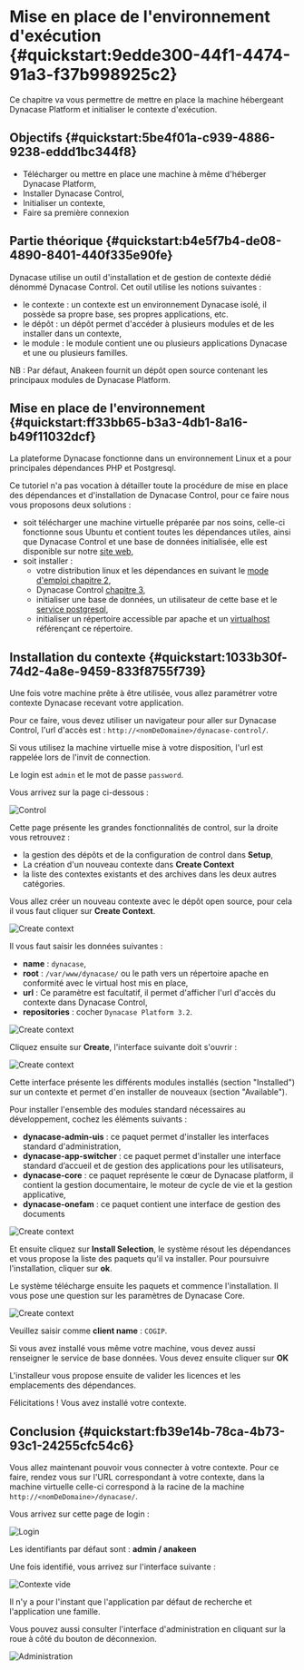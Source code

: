 # Mise en place de l'environnement d'exécution {#quickstart:9edde300-44f1-4474-91a3-f37b998925c2}

Ce chapitre va vous permettre de mettre en place la machine hébergeant Dynacase
Platform et initialiser le contexte d'exécution.

## Objectifs {#quickstart:5be4f01a-c939-4886-9238-eddd1bc344f8}

-   Télécharger ou mettre en place une machine à même d'héberger Dynacase Platform,
-   Installer Dynacase Control,
-   Initialiser un contexte,
-   Faire sa première connexion

## Partie théorique {#quickstart:b4e5f7b4-de08-4890-8401-440f335e90fe}

Dynacase utilise un outil d'installation et de gestion de contexte dédié dénommé Dynacase Control. Cet outil utilise les notions suivantes :

-   le contexte : un contexte est un environnement Dynacase isolé, il possède sa propre base, ses propres applications, etc.
-   le dépôt : un dépôt permet d'accéder à plusieurs modules et de les installer dans un contexte,
-   le module : le module contient une ou plusieurs applications Dynacase et une ou plusieurs familles. 

NB : Par défaut, Anakeen fournit un dépôt open source contenant les principaux modules de Dynacase Platform.

## Mise en place de l'environnement {#quickstart:ff33bb65-b3a3-4db1-8a16-b49f11032dcf}

La plateforme Dynacase fonctionne dans un environnement Linux et a pour principales dépendances PHP et Postgresql.

Ce tutoriel n'a pas vocation à détailler toute la procédure de mise en place
des dépendances et d'installation de Dynacase Control, pour ce faire nous vous proposons deux solutions :

-   soit télécharger une machine virtuelle préparée par nos soins, celle-ci fonctionne sous Ubuntu et contient toutes
    les dépendances utiles, ainsi que Dynacase Control et une base de données initialisée, elle est disponible sur notre 
    [site web][tuto_vm],
-   soit installer :
    -   votre distribution linux et les dépendances en suivant le [mode d'emploi chapitre 2][manex_prerequis],
    -   Dynacase Control [chapitre 3][manex_install_control],
    -   initialiser une base de données, un utilisateur de cette base et le [service postgresql][manex_prerequis_postgresql],
    -   initialiser un répertoire accessible par apache et un [virtualhost][manex_prerequis_apache] référençant ce répertoire.

## Installation du contexte {#quickstart:1033b30f-74d2-4a8e-9459-833f8755f739}

Une fois votre machine prête à être utilisée, vous allez paramétrer votre contexte Dynacase recevant votre application.

Pour ce faire, vous devez utiliser un navigateur pour aller sur Dynacase Control, l'url d'accès est : `http://<nomDeDomaine>/dynacase-control/`.

Si vous utilisez la machine virtuelle mise à votre disposition, l'url est rappelée lors de l'invit de connection.

Le login est `admin` et le mot de passe `password`.

Vous arrivez sur la page ci-dessous :

![ Control ](01-01-Control.png "Control")

Cette page présente les grandes fonctionnalités de control, sur la droite vous retrouvez :

-   la gestion des dépôts et de la configuration de control dans **Setup**,
-   La création d'un nouveau contexte dans **Create Context**
-   la liste des contextes existants et des archives dans les deux autres catégories.

Vous allez créer un nouveau contexte avec le dépôt open source, pour cela il vous
faut cliquer sur **Create Context**.

![ Create context ](01-01-context.png "Create context")

Il vous faut saisir les données suivantes :

-   **name** : `dynacase`,
-   **root** : `/var/www/dynacase/` ou le path vers un répertoire apache en conformité avec le virtual host mis en place,
-   **url** : Ce paramètre est facultatif, il permet d'afficher l'url d'accès du contexte dans Dynacase Control,
-   **repositories** : cocher `Dynacase Platform 3.2`.

![ Create context ](01-01-creation-context.png "Create context")

Cliquez ensuite sur **Create**, l'interface suivante doit s'ouvrir :

![ Create context ](01-01-creation-context2.png "Create context")

Cette interface présente les différents modules installés (section "Installed") sur un contexte et permet d'en installer de nouveaux (section "Available").

Pour installer l'ensemble des modules standard nécessaires au développement, cochez les éléments suivants :

-   **dynacase-admin-uis** : ce paquet permet d'installer les interfaces standard d'administration,
-   **dynacase-app-switcher** : ce paquet permet d'installer une interface standard d’accueil et de gestion des applications pour les utilisateurs,
-   **dynacase-core** : ce paquet représente le cœur de Dynacase platform, il contient la gestion documentaire, le moteur de cycle de vie et la gestion applicative,
-   **dynacase-onefam** : ce paquet contient une interface de gestion des documents

![ Create context ](01-01-creation-context3.png "Create context")

Et ensuite cliquez sur **Install Selection**, le système résout les dépendances et vous propose la liste des paquets qu'il va installer. Pour poursuivre l'installation, cliquer sur **ok**.

Le système télécharge ensuite les paquets et commence l'installation. Il vous pose une question sur les paramètres de Dynacase Core.

![ Create context ](01-01-creation-context4.png "Create context")

Veuillez saisir comme **client name** : `COGIP`.

Si vous avez installé vous même votre machine, vous devez aussi renseigner le service de base données. Vous devez ensuite cliquer sur **OK**

L'installeur vous propose ensuite de valider les licences et les emplacements des dépendances.

Félicitations ! Vous avez installé votre contexte.

## Conclusion {#quickstart:fb39e14b-78ca-4b73-93c1-24255cfc54c6}

Vous allez maintenant pouvoir vous connecter à votre contexte. Pour ce faire, rendez vous sur l'URL correspondant à
votre contexte, dans la machine virtuelle celle-ci correspond à la racine de la machine `http://<nomDeDomaine>/dynacase/`.

Vous arrivez sur cette page de login :

![ Login ](01-01-test-context.png "Login")

Les identifiants par défaut sont : **admin / anakeen**

Une fois identifié, vous arrivez sur l'interface suivante :

![ Contexte vide ](01-01-test-context1.png "Contexte vide")

Il n'y a pour l'instant que l'application par défaut de recherche et l'application une famille.

Vous pouvez aussi consulter l'interface d'administration en cliquant sur la roue à côté du bouton de déconnexion.

![ Administration ](01-01-test-context2.png "Administration")

<!-- links -->
[manex_prerequis]: https://docs.anakeen.com/dynacase/3.2/dynacase-doc-platform-operating-manual/website/book/manex-ref:7190c4ba-9c34-430d-9165-522c3ffe8eb9.html "Pré-requis à l'installation de Dynacase"
[manex_install_control]: https://docs.anakeen.com/dynacase/3.2/dynacase-doc-platform-operating-manual/website/book/manex-ref:ab61ed63-269b-458a-98ea-0accf470a460.html "installation de Dynacase Control"
[manex_prerequis_postgresql]: https://docs.anakeen.com/dynacase/3.2/dynacase-doc-platform-operating-manual/website/book/manex-ref:7190c4ba-9c34-430d-9165-522c3ffe8eb9.html#pre-req-postgresql "Pré-requis PostgreSQL"
[manex_prerequis_apache]: https://docs.anakeen.com/dynacase/3.2/dynacase-doc-platform-operating-manual/website/book/manex-ref:7190c4ba-9c34-430d-9165-522c3ffe8eb9.html#manex-ref:89988168-0127-4782-9ec2-2d531fc28fd9 "Pré-requis Apache"
[tuto_vm]: https://docs.anakeen.com/dynacase/3.2/quick-start/dynacase-quickstart.ova
